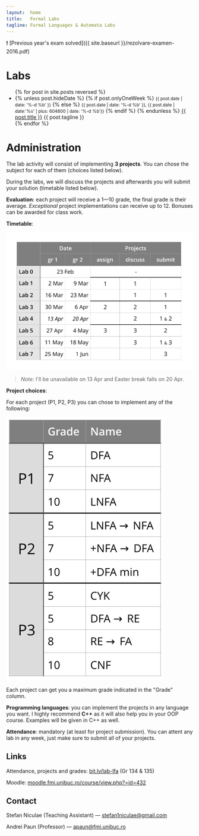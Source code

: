 ```yaml
---
layout:  home
title:   Formal Labs
tagline: Formal Languages & Automata Labs
---
```


❗️ [Previous year's exam solved]({{ site.baseurl }}/rezolvare-examen-2016.pdf)

# Labs

<ul class="posts">
  {% for post in site.posts reversed %}
    <li>
    {% unless post.hideDate %}
      {% if post.onlyOneWeek %}
        <small class="post-date">{{ post.date | date: '%-d %b' }}</small>
      {% else %}
        <small class="post-date">{{ post.date | date: '%-d %b' }}, {{ post.date | date:'%s' | plus: 604800 | date: '%-d %b'}}</small>
      {% endif %}
    {% endunless %}
      <a href="{{ site.baseurl }}{{ post.url }}" class="post-link">{{ post.title }}</a>
      {{ post.tagline }}
    </li>
  {% endfor %}
</ul>

# Administration

The lab activity will consist of implementing **3 projects**. You can chose the subject for each of them (choices listed below).

During the labs, we will discuss the projects and afterwards you will submit your solution (timetable listed below).

**Evaluation**: each project will receive a 1—10 grade, the final grade is their average. *Exceptional* project implementations can receive up to 12. Bonuses can be awarded for class work.

**Timetable**:

![timetable](assets/timetable.svg)

> *Note:* I'll be unavailable on 13 Apr and Easter break falls on 20 Apr.

**Project choices**:

For each project (P1, P2, P3) you can chose to implement any of the following:

![timetable](assets/projects.svg)

Each project can get you a maximum grade indicated in the "Grade" column.

**Programming languages**: you can implement the projects in any language you want. I highly recommend **C++** as it will also help you in your OOP course. Examples will be given in C++ as well.

**Attendance**: mandatory (at least for project submission). You can attent any lab in any week, just make sure to submit all of your projects.



## Links

Attendance, projects and grades: [bit.ly/lab-lfa](http://bit.ly/lab-lfa) (Gr 134 & 135)

Moodle: [moodle.fmi.unibuc.ro/course/view.php?=id=432](http://moodle.fmi.unibuc.ro/enrol/index.php?id=432)

## Contact

Stefan Niculae (Teaching Assistant) — stefan1niculae@gmail.com

Andrei Paun (Professor) — apaun@fmi.unibuc.ro
